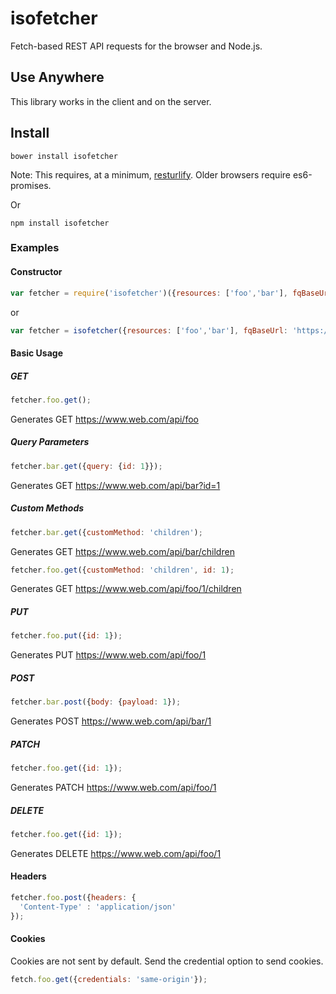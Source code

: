 # isofetcher
Fetch-based REST API requests for the browser and Node.js. 

## Use Anywhere
This library works in the client and on the server.  

## Install
````
bower install isofetcher
````
Note: This requires, at a minimum, [resturlify](https://github.com/ZeroMcMuffin/resturlify). Older browsers require es6-promises.

Or

````
npm install isofetcher
````

### Examples
#### Constructor
```javascript
var fetcher = require('isofetcher')({resources: ['foo','bar'], fqBaseUrl: 'https://www.web.com/api'});
```
or
```javascript
var fetcher = isofetcher({resources: ['foo','bar'], fqBaseUrl: 'https://www.web.com/api'});
```

#### Basic Usage
##### GET
```javascript
fetcher.foo.get();
```
Generates GET https://www.web.com/api/foo

##### Query Parameters
```javascript
fetcher.bar.get({query: {id: 1}});
```
Generates GET https://www.web.com/api/bar?id=1

##### Custom Methods
```javascript
fetcher.bar.get({customMethod: 'children');
```
Generates GET https://www.web.com/api/bar/children

```javascript
fetcher.foo.get({customMethod: 'children', id: 1);
```
Generates GET https://www.web.com/api/foo/1/children

##### PUT
```javascript
fetcher.foo.put({id: 1});
```
Generates PUT https://www.web.com/api/foo/1

##### POST
```javascript
fetcher.bar.post({body: {payload: 1});
```
Generates POST https://www.web.com/api/bar/1

##### PATCH
```javascript
fetcher.foo.get({id: 1});
```
Generates PATCH https://www.web.com/api/foo/1

##### DELETE
```javascript
fetcher.foo.get({id: 1});
```
Generates DELETE https://www.web.com/api/foo/1

#### Headers
```javascript
fetcher.foo.post({headers: {
  'Content-Type' : 'application/json'
});
```

#### Cookies
Cookies are not sent by default.  Send the credential option to send cookies.
```javascript
fetch.foo.get({credentials: 'same-origin'});
```


